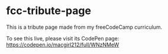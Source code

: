 # fcc-tribute-page

This is a tribute page made from my freeCodeCamp curriculum.

To see this live, please visit its CodePen page: https://codepen.io/macgirl212/full/WNzNMeW
